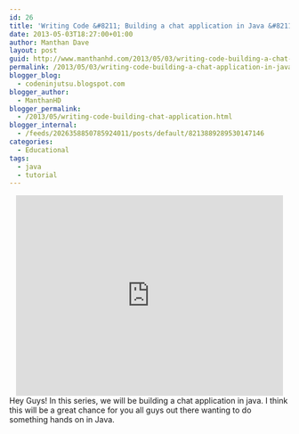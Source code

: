```yaml
---
id: 26
title: 'Writing Code &#8211; Building a chat application in Java &#8211; Session 1'
date: 2013-05-03T18:27:00+01:00
author: Manthan Dave
layout: post
guid: http://www.manthanhd.com/2013/05/03/writing-code-building-a-chat-application-in-java-session-1/
permalink: /2013/05/03/writing-code-building-a-chat-application-in-java-session-1/
blogger_blog:
  - codeninjutsu.blogspot.com
blogger_author:
  - ManthanHD
blogger_permalink:
  - /2013/05/writing-code-building-chat-application.html
blogger_internal:
  - /feeds/2026358850785924011/posts/default/8213889289530147146
categories:
  - Educational
tags:
  - java
  - tutorial
---
```

<center><iframe width="480" height="360" allowfullscreen="allowfullscreen" frameborder="0" src="http://www.youtube.com/embed/Q-wzRVgqM-M"></iframe></center>
Hey Guys! In this series, we will be building a chat application in java. I think this will be a great chance for you all guys out there wanting to do something hands on in Java.